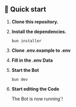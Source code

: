 ## 🚀 Quick start


1.  **Clone this repository.**
2.  **Install the dependencies.**

    ```shell
    bun installer
    ```
3.  **Clone .env.example to .env**
4.  **Fill in the .env Data**
5.  **Start the Bot**

    ```shell
    bun dev
    ```
4.  **Start editing the Code**

      The Bot is now running`!